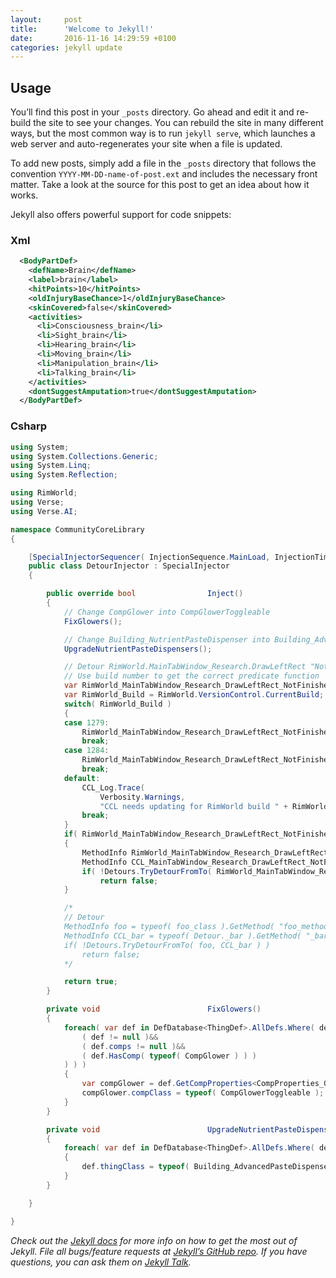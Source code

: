 ```yaml
---
layout:     post
title:      'Welcome to Jekyll!'
date:       2016-11-16 14:29:59 +0100
categories: jekyll update
---
```

## Usage

You’ll find this post in your `_posts` directory. Go ahead and edit it and re-build the site to see your changes. You can rebuild the site in many different ways, but the most common way is to run `jekyll serve`, which launches a web server and auto-regenerates your site when a file is updated.

To add new posts, simply add a file in the `_posts` directory that follows the convention `YYYY-MM-DD-name-of-post.ext` and includes the necessary front matter. Take a look at the source for this post to get an idea about how it works.

<div class="note">
<p>Jekyll also offers powerful support for code snippets:</p>
</div>

### Xml
```xml
  <BodyPartDef>
    <defName>Brain</defName>
    <label>brain</label>
    <hitPoints>10</hitPoints>
    <oldInjuryBaseChance>1</oldInjuryBaseChance>
    <skinCovered>false</skinCovered>
    <activities>
      <li>Consciousness_brain</li>
      <li>Sight_brain</li>
      <li>Hearing_brain</li>
      <li>Moving_brain</li>
      <li>Manipulation_brain</li>
      <li>Talking_brain</li>
    </activities>
    <dontSuggestAmputation>true</dontSuggestAmputation>
  </BodyPartDef>
```

### Csharp

```csharp
using System;
using System.Collections.Generic;
using System.Linq;
using System.Reflection;

using RimWorld;
using Verse;
using Verse.AI;

namespace CommunityCoreLibrary
{

    [SpecialInjectorSequencer( InjectionSequence.MainLoad, InjectionTiming.SpecialInjectors )]
    public class DetourInjector : SpecialInjector
    {

        public override bool                Inject()
        {
            // Change CompGlower into CompGlowerToggleable
            FixGlowers();

            // Change Building_NutrientPasteDispenser into Building_AdvancedPasteDispenser
            UpgradeNutrientPasteDispensers();

            // Detour RimWorld.MainTabWindow_Research.DrawLeftRect "NotFinished" predicate function
            // Use build number to get the correct predicate function
            var RimWorld_MainTabWindow_Research_DrawLeftRect_NotFinished_Name = string.Empty;
            var RimWorld_Build = RimWorld.VersionControl.CurrentBuild;
            switch( RimWorld_Build )
            {
            case 1279:
                RimWorld_MainTabWindow_Research_DrawLeftRect_NotFinished_Name = "<DrawLeftRect>m__495";
                break;
            case 1284:
                RimWorld_MainTabWindow_Research_DrawLeftRect_NotFinished_Name = "<DrawLeftRect>m__496";
                break;
            default:
                CCL_Log.Trace(
                    Verbosity.Warnings,
                    "CCL needs updating for RimWorld build " + RimWorld_Build.ToString() );
                break;
            }
            if( RimWorld_MainTabWindow_Research_DrawLeftRect_NotFinished_Name != string.Empty )
            {
                MethodInfo RimWorld_MainTabWindow_Research_DrawLeftRect_NotFinished = typeof( RimWorld.MainTabWindow_Research ).GetMethod( RimWorld_MainTabWindow_Research_DrawLeftRect_NotFinished_Name, Controller.Data.UniversalBindingFlags );
                MethodInfo CCL_MainTabWindow_Research_DrawLeftRect_NotFinishedNotLockedOut = typeof( Detour._MainTabWindow_Research ).GetMethod( "_NotFinishedNotLockedOut", Controller.Data.UniversalBindingFlags );
                if( !Detours.TryDetourFromTo( RimWorld_MainTabWindow_Research_DrawLeftRect_NotFinished, CCL_MainTabWindow_Research_DrawLeftRect_NotFinishedNotLockedOut ) )
                    return false;
            }

            /*
            // Detour 
            MethodInfo foo = typeof( foo_class ).GetMethod( "foo_method", Controller.Data.UniversalBindingFlags );
            MethodInfo CCL_bar = typeof( Detour._bar ).GetMethod( "_bar_method", Controller.Data.UniversalBindingFlags );
            if( !Detours.TryDetourFromTo( foo, CCL_bar ) )
                return false;
            */

            return true;
        }

        private void                        FixGlowers()
        {
            foreach( var def in DefDatabase<ThingDef>.AllDefs.Where( def => (
                ( def != null )&&
                ( def.comps != null )&&
                ( def.HasComp( typeof( CompGlower ) ) )
            ) ) )
            {
                var compGlower = def.GetCompProperties<CompProperties_Glower>();
                compGlower.compClass = typeof( CompGlowerToggleable );
            }
        }

        private void                        UpgradeNutrientPasteDispensers()
        {
            foreach( var def in DefDatabase<ThingDef>.AllDefs.Where( def => def.thingClass == typeof( Building_NutrientPasteDispenser ) ) )
            {
                def.thingClass = typeof( Building_AdvancedPasteDispenser );
            }
        }

    }

}
```

*Check out the [Jekyll docs][jekyll-docs] for more info on how to get the most out of Jekyll. File all bugs/feature requests at [Jekyll’s GitHub repo][jekyll-gh]. If you have questions, you can ask them on [Jekyll Talk][jekyll-talk].*

[jekyll-docs]: http://jekyllrb.com/docs/home
[jekyll-gh]:   https://github.com/jekyll/jekyll
[jekyll-talk]: https://talk.jekyllrb.com/
